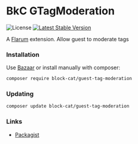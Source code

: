 # BkC GTagModeration

![License](https://img.shields.io/badge/license-MIT-blue.svg) [![Latest Stable Version](https://img.shields.io/packagist/v/block-cat/guest-tag-moderation.svg)](https://packagist.org/packages/block-cat/guest-tag-moderation)

A [Flarum](http://flarum.org) extension. Allow guest to moderate tags

### Installation

Use [Bazaar](https://discuss.flarum.org/d/5151-flagrow-bazaar-the-extension-marketplace) or install manually with composer:

```sh
composer require block-cat/guest-tag-moderation
```

### Updating

```sh
composer update block-cat/guest-tag-moderation
```

### Links

- [Packagist](https://packagist.org/packages/block-cat/guest-tag-moderation)
